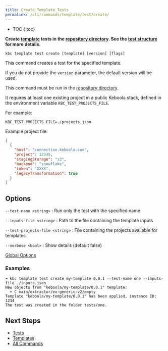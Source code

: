 ```yaml
---
title: Create Template Tests
permalink: /cli/commands/template/test/create/
---
```


* TOC
{:toc}

**Create [template](/cli/templates/structure/#template) tests in the [repository directory]((/cli/templates/structure/#repository)). 
See the [test structure](/cli/templates/tests/) for more details.**

```
kbc template test create [template] [version] [flags]
```

This command creates a test for the specified template.

If you do not provide the `version` parameter, the default version will be used.

This command must be run in the [repository directory](/cli/templates/structure#repository).

It requires at least one existing project in a public Keboola stack, defined in the environment variable `KBC_TEST_PROJECTS_FILE`.

For example:
```
KBC_TEST_PROJECTS_FILE=./projects.json
``` 

Example project file:
```json
[
  {
    "host": "connection.keboola.com",
    "project": 12345,
    "stagingStorage": "s3",
    "backend": "snowflake",
    "token": "XXXX",
    "legacyTransformation": true
  }
]
```

## Options

`--test-name <string>`
: Run only the test with the specified name

`--inputs-file <string>`
: Path to the file containing the template inputs

`--test-projects-file <string>`
: File containing the projects available for templates

`--verbose <bool>`
: Show details (default false)


[Global Options](/cli/commands/#global-options)

### Examples

```
➜ kbc template test create my-template 0.0.1 --test-name one --inputs-file ./inputs.json
New objects from "keboola/my-template/0.0.1" template:
  + C main/extractor/ex-generic-v2/empty
Template "keboola/my-template/0.0.1" has been applied, instance ID: 1234
The test was created in the folder tests/one.
```

## Next Steps

- [Tests](/cli/templates/tests/)
- [Templates](/cli/templates/)
- [All Commands](/cli/commands/)
